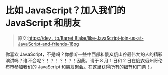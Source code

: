 # 比如 JavaScript？加入我们的 JavaScript 和朋友

> 原文:[https://dev . to/Barret Blake/like-JavaScript-join-us-at-JavaScript-and-friends-18pg](https://dev.to/barretblake/like-javascript-join-us-at-javascript-and-friends-18pg)

你喜欢 JavaScript，不是吗？你想听一些中西部和俄亥俄山谷最伟大的人的精彩演讲吗？谁不会呢？！？！？！？！因此，请于 8 月 1 日和 2 日在俄亥俄州哥伦布市参加我们的 JavaScript 和朋友聚会。在这里获得所有的细节和门票！。